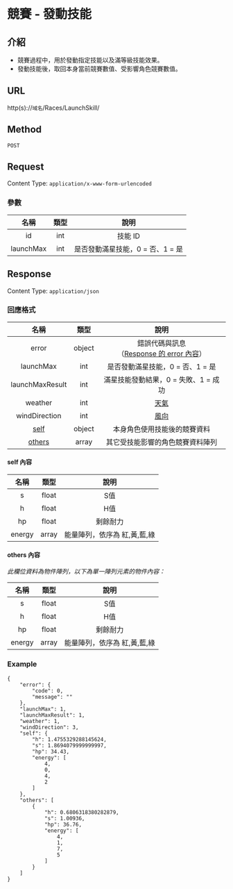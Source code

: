 # 競賽 - 發動技能

## 介紹

- 競賽過程中，用於發動指定技能以及滿等級技能效果。
- 發動技能後，取回本身當前競賽數值、受影響角色競賽數值。

## URL

http(s)://`域名`/Races/LaunchSkill/

## Method

`POST`

## Request

Content Type: `application/x-www-form-urlencoded`

### 參數

| 名稱 | 類型 | 說明 |
|:-:|:-:|:-:|
| id | int | 技能 ID |
| launchMax | int | 是否發動滿星技能，0 = 否、1 = 是 |

## Response

Content Type: `application/json`

### 回應格式

| 名稱 | 類型 | 說明 |
|:-:|:-:|:-:|
| error | object | 錯誤代碼與訊息<br>（[Response 的 error 內容](../response.md#error)） |
| launchMax | int | 是否發動滿星技能，0 = 否、1 = 是 |
| launchMaxResult | int | 滿星技能發動結果，0 = 失敗、1 = 成功 |
| weather | int | [天氣](../codes/scene.md#weather) |
| windDirection | int | [風向](../codes/scene.md#windDirection) |
| [self](#self) | object | 本身角色使用技能後的競賽資料 |
| [others](#others) | array | 其它受技能影響的角色競賽資料陣列 |

#### <span id="self">self 內容</span>


| 名稱 | 類型 | 說明 |
|:-:|:-:|:-:|
| s | float | S值 |
| h | float | H值 |
| hp | float | 剩餘耐力 |
| energy | array | 能量陣列，依序為 紅,黃,藍,綠 |

#### <span id="others">others 內容</span>

_此欄位資料為物件陣列，以下為單一陣列元素的物件內容：_

| 名稱 | 類型 | 說明 |
|:-:|:-:|:-:|
| s | float | S值 |
| h | float | H值 |
| hp | float | 剩餘耐力 |
| energy | array | 能量陣列，依序為 紅,黃,藍,綠 |

### Example

	{
	    "error": {
	        "code": 0,
	        "message": ""
	    },
	    "launchMax": 1,
	    "launchMaxResult": 1,
	    "weather": 1,
	    "windDirection": 3,
	    "self": {
	        "h": 1.4755329288145624,
	        "s": 1.8694079999999997,
	        "hp": 34.43,
	        "energy": [
	            4,
	            0,
	            4,
	            2
	        ]
	    },
	    "others": [
	        {
	            "h": 0.6806318380282879,
	            "s": 1.00936,
	            "hp": 36.76,
	            "energy": [
	                4,
	                1,
	                7,
	                5
	            ]
	        }
	    ]
	}
